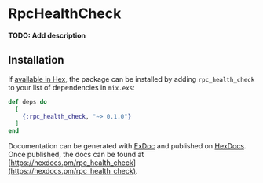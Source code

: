 # RpcHealthCheck

**TODO: Add description**

## Installation

If [available in Hex](https://hex.pm/docs/publish), the package can be installed
by adding `rpc_health_check` to your list of dependencies in `mix.exs`:

```elixir
def deps do
  [
    {:rpc_health_check, "~> 0.1.0"}
  ]
end
```

Documentation can be generated with [ExDoc](https://github.com/elixir-lang/ex_doc)
and published on [HexDocs](https://hexdocs.pm). Once published, the docs can
be found at [https://hexdocs.pm/rpc_health_check](https://hexdocs.pm/rpc_health_check).

